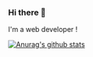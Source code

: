 ### Hi there 👋

I'm a web developer !

[![Anurag's github stats](https://github-readme-stats-ngdo-pro.vercel.app/api?username=ngdo-pro)](https://github.com/ngdo-pro/github-readme-stats)
